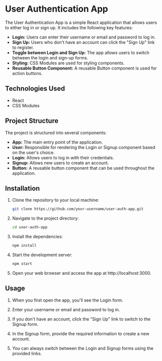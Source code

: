 # User Authentication App

The User Authentication App is a simple React application that allows users to either log in or sign up. It includes the following key features:

- **Login:** Users can enter their username or email and password to log in.
- **Sign Up:** Users who don't have an account can click the "Sign Up" link to register.
- **Toggle between Login and Sign Up:** The app allows users to switch between the login and sign-up forms.
- **Styling:** CSS Modules are used for styling components.
- **Reusable Button Component:** A reusable Button component is used for action buttons.

## Technologies Used

- React
- CSS Modules

## Project Structure

The project is structured into several components:

- **App:** The main entry point of the application.
- **User:** Responsible for rendering the Login or Signup component based on the user's choice.
- **Login:** Allows users to log in with their credentials.
- **Signup:** Allows new users to create an account.
- **Button:** A reusable button component that can be used throughout the application.

## Installation

1. Clone the repository to your local machine:

   ```bash
   git clone https://github.com/your-username/user-auth-app.git

2. Navigate to the project directory:

   ```bash
   cd user-auth-app

3. Install the dependencies:

   ```bash
   npm install

4. Start the development server:

   ```bash
   npm start

5. Open your web browser and access the app at http://localhost:3000.

## Usage
1. When you first open the app, you'll see the Login form.

2. Enter your username or email and password to log in.

3. If you don't have an account, click the "Sign Up" link to switch to the Signup form.

4. In the Signup form, provide the required information to create a new account.

5. You can always switch between the Login and Signup forms using the provided links.
